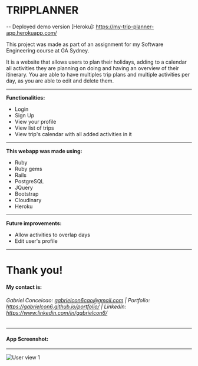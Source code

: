 
# TRIPPLANNER

-- Deployed demo version [Heroku]: https://my-trip-planner-app.herokuapp.com/

This project was made as part of an assignment for my Software Engineering course at GA Sydney.


It is a website that allows users to plan their holidays, adding to a calendar all activities they are planning on doing and having an overview of their itinerary. You are able to have multiples trip plans and multiple activities per day, as you are able to edit and delete them.

***

<b> Functionalities: </b> 
- Login
- Sign Up
- View your profile
- View list of trips
- View trip's calendar with all added activities in it

***

<b> This webapp was made using: </b> 
- Ruby
- Ruby gems
- Rails
- PostgreSQL
- JQuery
- Bootstrap
- Cloudinary
- Heroku 
***

<b> Future improvements: </b> 
- Allow activities to overlap days
- Edit user's profile

***

# Thank you!

#### My contact is:
###### Gabriel Conceicao: gabrielcon6cao@gmail.com | Portfolio: https://gabrielcon6.github.io/portfolio/ | LinkedIn: https://www.linkedin.com/in/gabrielcon6/
___

#### App Screenshot:
---

![User view 1](/app/assets/images/tripplanner.gif)
